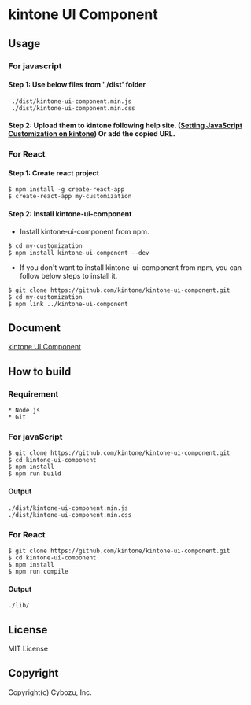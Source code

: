 # kintone UI Component

## Usage

### For javascript
#### Step 1: Use below files  from './dist' folder
```
 ./dist/kintone-ui-component.min.js
 ./dist/kintone-ui-component.min.css
```
#### Step 2: Upload them to kintone following help site. ([Setting JavaScript Customization on kintone](https://help.kintone.com/en/k/user/js_customize.html)) Or add the copied URL.

### For React

#### Step 1: Create react project
```
$ npm install -g create-react-app
$ create-react-app my-customization
```
#### Step 2: Install kintone-ui-component
* Install kintone-ui-component from npm.
```
$ cd my-customization
$ npm install kintone-ui-component --dev
```
* If you don't want to install kintone-ui-component from npm, you can follow below steps to install it.
```
$ git clone https://github.com/kintone/kintone-ui-component.git
$ cd my-customization
$ npm link ../kintone-ui-component
```

## Document
[kintone UI Component](https://kintone.github.io/kintone-ui-component)

## How to build

### Requirement
```
* Node.js
* Git
```

### For javaScript
```
$ git clone https://github.com/kintone/kintone-ui-component.git
$ cd kintone-ui-component
$ npm install
$ npm run build
```
#### Output
```
./dist/kintone-ui-component.min.js
./dist/kintone-ui-component.min.css
```

### For React
```
$ git clone https://github.com/kintone/kintone-ui-component.git
$ cd kintone-ui-component
$ npm install
$ npm run compile

```
#### Output
```
./lib/
```

## License
MIT License

## Copyright
Copyright(c) Cybozu, Inc.
